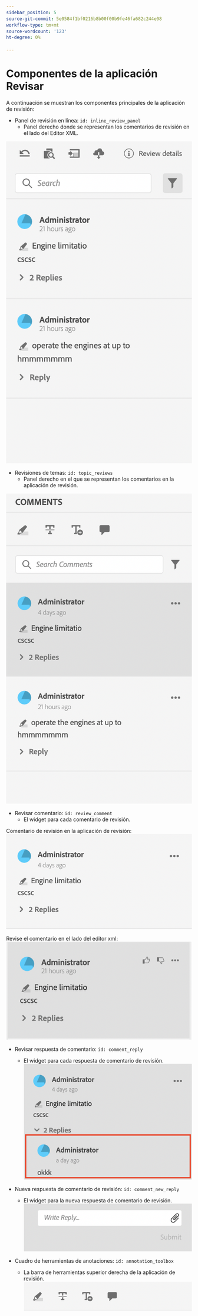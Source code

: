 ```yaml
---
sidebar_position: 5
source-git-commit: 5e0584f1bf0216b8b00f00b9fe46fa682c244e08
workflow-type: tm+mt
source-wordcount: '123'
ht-degree: 0%

---
```




# Componentes de la aplicación Revisar

A continuación se muestran los componentes principales de la aplicación de revisión:

- Panel de revisión en línea: `id: inline_review_panel`
   - Panel derecho donde se representan los comentarios de revisión en el lado del Editor XML.

![Captura de pantalla del panel de revisión en línea](./imgs/inline_review.png)

- Revisiones de temas: `id: topic_reviews`
   - Panel derecho en el que se representan los comentarios en la aplicación de revisión.

![Captura de pantalla del panel Revisar temas](./imgs/topic_reviews.png)

- Revisar comentario: `id: review_comment`
   - El widget para cada comentario de revisión.

Comentario de revisión en la aplicación de revisión:
![Revisar captura de pantalla del comentario](./imgs/review_comment.png)

Revise el comentario en el lado del editor xml:
![Revisar captura de pantalla del comentario](./imgs/review_comment_xmleditor.png)

- Revisar respuesta de comentario: `id: comment_reply`
   - El widget para cada respuesta de comentario de revisión.
     ![Captura de pantalla de respuesta de comentario](./imgs/reply.png)

- Nueva respuesta de comentario de revisión: `id: comment_new_reply`
   - El widget para la nueva respuesta de comentario de revisión.
     ![Nueva captura de pantalla de respuesta de comentario de crítica](./imgs/new_reply.png)

- Cuadro de herramientas de anotaciones: `id: annotation_toolbox`
   - La barra de herramientas superior derecha de la aplicación de revisión.
     ![Captura de pantalla del cuadro de anotaciones](./imgs/annotation_toolbox.png)
